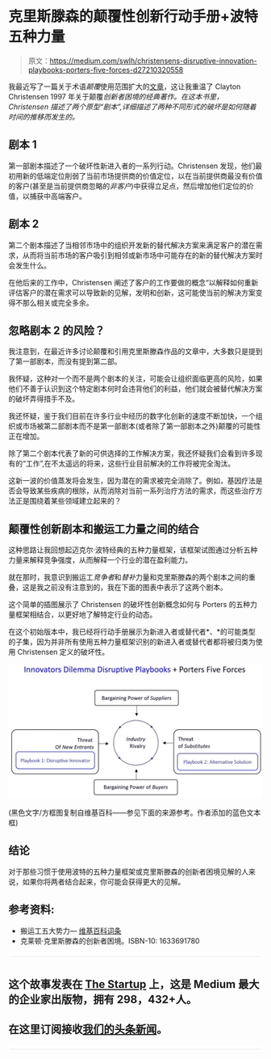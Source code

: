 # 克里斯滕森的颠覆性创新行动手册+波特五种力量

> 原文：<https://medium.com/swlh/christensens-disruptive-innovation-playbooks-porters-five-forces-d27210320558>

我最近写了一篇关于术语*颠覆*使用范围扩大的[文章](/@hrgriffiths/the-dangerous-dilution-of-the-term-disruption-ef1b34e6c737)，这让我重温了 Clayton Christensen 1997 年关于颠覆*创新者困境的经典著作。在这本书里，Christensen 描述了两个原型“剧本”,详细描述了两种不同形式的破坏是如何随着时间的推移而发生的。*

## 剧本 1

第一部剧本描述了一个破坏性新进入者的一系列行动。Christensen 发现，他们最初用新的低端定位削弱了当前市场提供商的价值定位，以在当前提供商最没有价值的客户(甚至是当前提供商忽略的*非客户*)中获得立足点，然后增加他们定位的价值，以捕获中高端客户。

## 剧本 2

第二个剧本描述了当相邻市场中的组织开发新的替代解决方案来满足客户的潜在需求，从而将当前市场的客户吸引到相邻或新市场中可能存在的新的替代解决方案时会发生什么。

在他后来的工作中，Christensen 阐述了客户的工作要做的概念“以解释如何重新评估客户的潜在需求可以导致新的见解，发明和创新，这可能使当前的解决方案变得不那么相关或完全多余。

## 忽略剧本 2 的风险？

我注意到，在最近许多讨论颠覆和引用克里斯滕森作品的文章中，大多数只是提到了第一部剧本，而没有提到第二部。

我怀疑，这种对一个而不是两个剧本的关注，可能会让组织面临更高的风险，如果他们不善于认识到这个特定剧本何时会违背他们的利益，他们就会被替代解决方案的破坏弄得措手不及。

我还怀疑，鉴于我们目前在许多行业中经历的数字化创新的速度不断加快，一个组织或市场被第二部剧本而不是第一部剧本(或者除了第一部剧本之外)颠覆的可能性正在增加。

除了第二个剧本代表了新的可供选择的工作解决方案，我还怀疑我们会看到许多现有的“工作”,在不太遥远的将来，这些行业目前解决的工作将被完全淘汰。

这新一波的价值蒸发将会发生，因为潜在的需求被完全消除了。例如，基因疗法是否会导致某些疾病的根除，从而消除对当前一系列治疗方法的需求，而这些治疗方法正是围绕着某些领域建立起来的？

## 颠覆性创新剧本和搬运工力量之间的结合

这种思路让我回想起迈克尔·波特经典的五种力量框架，该框架试图通过分析五种力量来解释竞争强度，从而解释一个行业的潜在盈利能力。

就在那时，我意识到搬运工*竞争者*和*替补*力量和克里斯滕森的两个剧本之间的重叠，这是我之前没有注意到的，我在下面的图表中表示了这两个剧本。

这个简单的插图展示了 Christensen 的破坏性创新概念如何与 Porters 的五种力量框架相结合，以更好地了解特定行业的动态。

在这个初始版本中，我已经将行动手册展示为新进入者或替代者*、*的可能类型的子集，因为并非所有使用五种力量框架识别的新进入者或替代者都将被归类为使用 Christensen 定义的破坏性。

![](img/8aa9850843f21e6fcd44549d7bf12cb6.png)

(黑色文字/方框图复制自维基百科——参见下面的来源参考。作者添加的蓝色文本框)

## 结论

对于那些习惯于使用波特的五种力量框架或克里斯滕森的创新者困境见解的人来说，如果你将两者结合起来，你可能会获得更大的见解。

## 参考资料:

*   搬运工五大势力— [维基百科词条](https://en.wikipedia.org/wiki/Porter%27s_five_forces_analysis)
*   克莱顿·克里斯滕森的创新者困境。ISBN-10: 1633691780

![](img/731acf26f5d44fdc58d99a6388fe935d.png)

## 这个故事发表在 [The Startup](https://medium.com/swlh) 上，这是 Medium 最大的企业家出版物，拥有 298，432+人。

## 在这里订阅接收[我们的头条新闻](http://growthsupply.com/the-startup-newsletter/)。

![](img/731acf26f5d44fdc58d99a6388fe935d.png)
